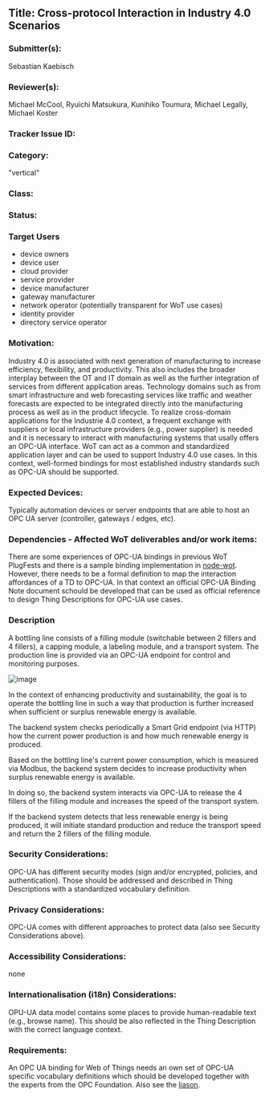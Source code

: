 ## Title: Cross-protocol Interaction in Industry 4.0 Scenarios

### Submitter(s): 

Sebastian Kaebisch 

### Reviewer(s):

Michael McCool, Ryuichi Matsukura, Kunihiko Toumura, Michael Legally, Michael Koster

### Tracker Issue ID:

### Category:

"vertical"

### Class: 

### Status: 

### Target Users

- device owners
- device user
- cloud provider
- service provider
- device manufacturer
- gateway manufacturer
- network operator (potentially transparent for WoT use cases)
- identity provider
- directory service operator

### Motivation:
Industry 4.0 is associated with next generation of manufacturing to increase efficiency, flexibility, and productivity. This also includes the broader interplay between the OT and IT domain as well as the further integration of services from different application areas. Technology domains such as from smart infrastructure and web forecasting services like traffic and weather forecasts are expected to be integrated directly into the manufacturing process as well as in the product lifecycle. To realize cross-domain applications for the Industrie 4.0 context, a frequent exchange with suppliers or local infrastructure providers (e.g., power supplier) is needed and it is necessary to interact with manufacturing systems that usally offers an OPC-UA interface. WoT can act as a common and standardized application layer and can be used to support Industry 4.0 use cases. In this context, well-formed bindings for most established industry standards such as OPC-UA should be supported.
 

### Expected Devices:

Typically automation devices or server endpoints that are able to host an OPC UA server (controller, gateways / edges, etc). 

### Dependencies - Affected WoT deliverables and/or work items:
There are some experiences of OPC-UA bindings in previous WoT PlugFests and there is a sample binding implementation in [node-wot](https://github.com/eclipse/thingweb.node-wot/). However, there needs to be a formal definition to map the interaction affordances of a TD to OPC-UA. In that context an official OPC-UA Binding Note document schould be developed that can be used as official reference to design Thing Descriptions for OPC-UA use cases. 


### Description
A bottling line consists of a filling module (switchable between 2 fillers and 4 fillers), a capping module, a labeling module, and a transport system. The production line is provided via an OPC-UA endpoint for control and monitoring purposes.

![image](https://user-images.githubusercontent.com/13832739/140924270-9ca88444-f48c-4978-b26b-ae5bf83303e8.png)

In the context of enhancing productivity and sustainability, the goal is to operate the bottling line in such a way that production is further increased when sufficient or surplus renewable energy is available. 

The backend system checks periodically a Smart Grid endpoint (via HTTP) how the current power production is and how much renewable energy is produced. 

Based on the bottling line's current power consumption, which is measured via Modbus, the backend system decides to increase productivity when surplus renewable energy is available.

In doing so, the backend system interacts via OPC-UA to release the 4 fillers of the filling module and increases the speed of the transport system.

If the backend system detects that less renewable energy is being produced, it will initiate standard production and reduce the transport speed and return the 2 fillers of the filling module.


### Security Considerations:

OPC-UA has different security modes (sign and/or encrypted, policies, and authentication). Those should be addressed and described in Thing Descriptions with a standardized vocabulary definition. 

### Privacy Considerations:

OPC-UA comes with different approaches to protect data (also see Security Considerations above).

### Accessibility Considerations:

none

### Internationalisation (i18n) Considerations:

OPU-UA data model contains some places to provide human-readable text (e.g., browse name). This should be also reflected in the Thing Description with the correct language context. 

### Requirements:

An OPC UA binding for Web of Things needs an own set of OPC-UA specific vocabulary definitions which should be developed together with the experts from the OPC Foundation. Also see the [liason](https://opcfoundation.org/news/opc-foundation-news/w3c-and-opcf-to-integrate-opc-ua-into-the-web-of-things/).
 


